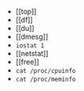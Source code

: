- [[top]]
- [[df]]
- [[du]]
- [[dmesg]]
- `iostat 1`
- [[netstat]]
- [[free]]
- `cat /proc/cpuinfo`
- `cat /proc/meminfo`


